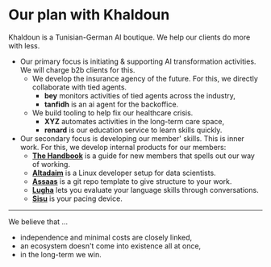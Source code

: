 # Our plan with Khaldoun

Khaldoun is a Tunisian-German AI boutique. We help our clients do more with less.

- Our primary focus is initiating & supporting AI transformation activities.
  We will charge b2b clients for this.
  - We develop the insurance agency of the future.
    For this, we directly collaborate with tied agents.
    - **bey** monitors activities of tied agents across the industry,
    - **tanfidh** is an ai agent for the backoffice.
  - We build tooling to help fix our healthcare crisis.
    - **XYZ** automates activities in the long-term care space,
    - **renard** is our education service to learn skills quickly.
- Our secondary focus is developing our member' skills.
  This is inner work. For this, we develop internal products for our members:
  - [**The Handbook**](https://github.com/khaldoun-xyz/handbook) is a guide for
    new members that spells out our way of working.
  - [**Altadaim**](https://github.com/khaldoun-xyz/altadaim) is a
      Linux developer setup for data scientists.
  - [**Assaas**](https://github.com/khaldoun-xyz/assaas) is a
      git repo template
      to give structure to your work.
  - [**Lugha**](https://lugha.xyz) lets you evaluate your
      language skills through conversations.
  - [**Sisu**](https://sisu.cx) is your pacing device.

----

We believe that ...

- independence and minimal costs are closely linked,
- an ecosystem doesn't come into existence all at once,
- in the long-term we win.
